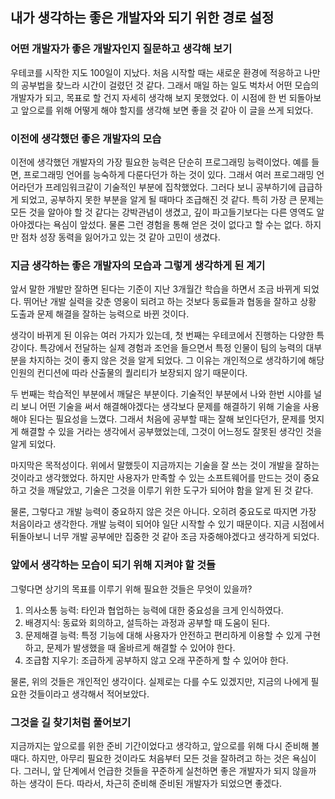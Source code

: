 ## 내가 생각하는 좋은 개발자와 되기 위한 경로 설정

### 어떤 개발자가 좋은 개발자인지 질문하고 생각해 보기
우테코를 시작한 지도 100일이 지났다. 처음 시작할 때는 새로운 환경에 적응하고 나만의 공부법을 찾느라 시간이 걸렸던 것 같다.
그래서 매일 하는 일도 벅차서 어떤 모습의 개발자가 되고, 목표로 할 건지 자세히 생각해 보지 못했었다.
이 시점에 한 번 되돌아보고 앞으로를 위해 어떻게 해야 할지를 생각해 보면 좋을 것 같아 이 글을 쓰게 되었다.

### 이전에 생각했던 좋은 개발자의 모습
이전에 생각했던 개발자의 가장 필요한 능력은 단순히 프로그래밍 능력이었다. 예를 들면, 프로그래밍 언어를 능숙하게 다룬다던가 하는 것이 있다.
그래서 여러 프로그래밍 언어라던가 프레임워크같이 기술적인 부분에 집착했었다.
그러다 보니 공부하기에 급급하게 되었고, 공부하지 못한 부분을 알게 될 때마다 조급해진 것 같다.
특히 가장 큰 문제는 모든 것을 알아야 할 것 같다는 강박관념이 생겼고, 깊이 파고들기보다는 다른 영역도 알아야겠다는 욕심이 앞섰다.
물론 그런 경험을 통해 얻은 것이 없다고 할 수는 없다. 하지만 점차 성장 동력을 잃어가고 있는 것 같아 고민이 생겼다.

### 지금 생각하는 좋은 개발자의 모습과 그렇게 생각하게 된 계기
앞서 말한 개발만 잘하면 된다는 기준이 지난 3개월간 학습을 하면서 조금 바뀌게 되었다.
뛰어난 개발 실력을 갖춘 영웅이 되려고 하는 것보다 동료들과 협동을 잘하고 상황 도출과 문제 해결을 잘하는 능력으로 바뀐 것이다.

생각이 바뀌게 된 이유는 여러 가지가 있는데, 첫 번째는 우테코에서 진행하는 다양한 특강이다.
특강에서 전달하는 실제 경험과 조언을 들으면서 특정 인물이 팀의 능력의 대부분을 차지하는 것이 좋지 않은 것을 알게 되었다.
그 이유는 개인적으로 생각하기에 해당 인원의 컨디션에 따라 산출물의 퀄리티가 보장되지 않기 때문이다.

두 번째는 학습적인 부분에서 깨달은 부분이다.
기술적인 부분에서 나와 한번 시야를 널리 보니 어떤 기술을 써서 해결해야겠다는 생각보다 문제를 해결하기 위해 기술을 사용해야 된다는 필요성을 느꼈다.
그래서 처음에 공부할 때는 잘해 보인다던가, 문제를 멋지게 해결할 수 있을 거라는 생각에서 공부했었는데, 그것이 어느정도 잘못된 생각인 것을 알게 되었다.

마지막은 목적성이다.
위에서 말했듯이 지금까지는 기술을 잘 쓰는 것이 개발을 잘하는 것이라고 생각했었다.
하지만 사용자가 만족할 수 있는 소프트웨어를 만드는 것이 중요하고 것을 깨달았고, 기술은 그것을 이루기 위한 도구가 되어야 함을 알게 된 것 같다.

물론, 그렇다고 개발 능력이 중요하지 않은 것은 아니다. 오히려 중요도로 따지면 가장 처음이라고 생각한다. 개발 능력이 되어야 일단 시작할 수 있기 때문이다.
지금 시점에서 뒤돌아보니 너무 개발 공부에만 집중한 것 같아 조금 자중해야겠다고 생각하게 되었다. 

### 앞에서 생각하는 모습이 되기 위해 지켜야 할 것들
그렇다면 상기의 목표를 이루기 위해 필요한 것들은 무엇이 있을까?
1. 의사소통 능력: 타인과 협업하는 능력에 대한 중요성을 크게 인식하였다.
2. 배경지식: 동료와 회의하고, 설득하는 과정과 공부할 때 도움이 된다.
3. 문제해결 능력: 특정 기능에 대해 사용자가 안전하고 편리하게 이용할 수 있게 구현하고, 문제가 발생했을 때 올바르게 해결할 수 있어야 한다.
4. 조급함 지우기: 조급하게 공부하지 않고 오래 꾸준하게 할 수 있어야 한다.

물론, 위의 것들은 개인적인 생각이다. 실제로는 다를 수도 있겠지만, 지금의 나에게 필요한 것들이라고 생각해서 적어보았다.

### 그것을 길 찾기처럼 풀어보기
지금까지는 앞으로를 위한 준비 기간이었다고 생각하고, 앞으로를 위해 다시 준비해 볼 때다.
하지만, 아무리 필요한 것이라도 처음부터 모든 것을 잘하려고 하는 것은 욕심이다.
그러니, 앞 단계에서 언급한 것들을 꾸준하게 실천하면 좋은 개발자가 되지 않을까 하는 생각이 든다.
따라서, 차근히 준비해 준비된 개발자가 되었으면 좋겠다.
